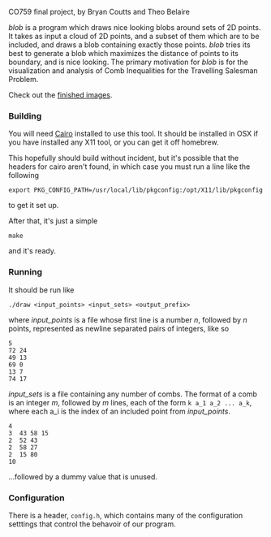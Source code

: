 CO759 final project, by Bryan Coutts and Theo Belaire

*blob* is a program which draws nice looking blobs around sets of 2D points. It
takes as input a cloud of 2D points, and a subset of them which are to be
included, and draws a blob containing exactly those points. *blob* tries its
best to generate a blob which maximizes the distance of points to its boundary,
and is nice looking. The primary motivation for *blob* is for the visualization
and analysis of Comb Inequalities for the Travelling Salesman Problem.

Check out the [finished images][1].


### Building
You will need [Cairo][cairo] installed to use this tool.
It should be installed in OSX if you have installed any X11 tool,
or you can get it off homebrew.


This hopefully should build without incident, but it's possible
that the headers for cairo aren't found, in which case you must run
a line like the following

    export PKG_CONFIG_PATH=/usr/local/lib/pkgconfig:/opt/X11/lib/pkgconfig

to get it set up.

After that, it's just a simple

    make

and it's ready.

### Running

It should be run like

    ./draw <input_points> <input_sets> <output_prefix>

where *input_points* is a file whose first line is a number *n*, followed by
*n* points, represented as newline separated pairs of integers, like so 

    5
    72 24
    49 13
    69 0
    13 7
    74 17

*input_sets* is a file containing any number of combs. The format of a comb is
an integer *m*, followed by *m* lines, each of the form `k a_1 a_2 ... a_k`,
where each a\_i is the index of an included point from *input_points*.

    4
    3  43 58 15
    2  52 43
    2  58 27
    2  15 80
    10

...followed by a dummy value that is unused.


### Configuration

There is a header, `config.h`, which contains many of the configuration
setttings that control the behavoir of our program.


[1]: http://csclub.uwaterloo.ca/~tbelaire/bico/gal/
[cairo]: http://cairographics.org/
